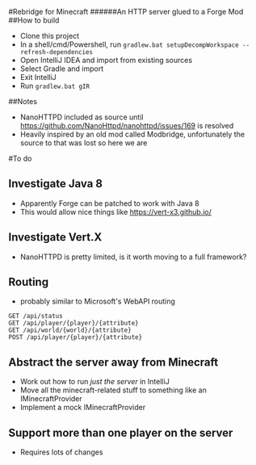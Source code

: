 ﻿#Rebridge for Minecraft
######An HTTP server glued to a Forge Mod
##How to build

* Clone this project
* In a shell/cmd/Powershell, run `gradlew.bat setupDecompWorkspace --refresh-dependencies`
* Open IntelliJ IDEA and import from existing sources
* Select Gradle and import
* Exit IntelliJ
* Run `gradlew.bat gIR`

##Notes
* NanoHTTPD included as source until https://github.com/NanoHttpd/nanohttpd/issues/169 is resolved
* Heavily inspired by an old mod called Modbridge, unfortunately the source to that was lost so here we are

#To do
## Investigate Java 8
* Apparently Forge can be patched to work with Java 8
* This would allow nice things like https://vert-x3.github.io/

## Investigate Vert.X
* NanoHTTPD is pretty limited, is it worth moving to a full framework?

## Routing
* probably similar to Microsoft's WebAPI routing

```
GET /api/status
GET /api/player/{player}/{attribute}
GET /api/world/{world}/{attribute}
POST /api/player/{player}/{attribute}
```

## Abstract the server away from Minecraft
* Work out how to run *just the server* in IntelliJ
* Move all the minecraft-related stuff to something like an IMinecraftProvider
* Implement a mock IMinecraftProvider


## Support more than one player on the server
* Requires lots of changes
